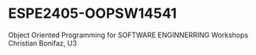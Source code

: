 # ESPE2405-OOPSW14541
Object Oriented Programming for SOFTWARE ENGINNERRING Workshops Christian Bonifaz, U3
